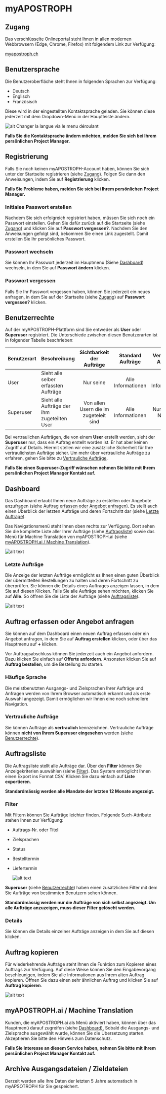 [user-languages]: /assets/de/user-languages.gif
[dashboard]: /assets/de/dashboard.gif "Dashboard"
[copy-order]: /assets/de/copy-order.png "Auftrag kopieren"
[filter-orders]: /assets/de/filter-orders.gif "Aufträge filtern"
[last-orders]: /assets/de/last-orders.png "Letzte Aufträge"

# myAPOSTROPH

## Zugang [](#access)
Das verschlüsselte Onlineportal steht Ihnen in allen modernen Webbrowsern (Edge, Chrome, Firefox) mit folgendem Link zur Verfügung:

[myapostroph.ch](https://myapostroph.ch/)

## Benutzersprache [](#user-languages)

Die Benutzeroberfläche steht Ihnen in folgenden Sprachen zur Verfügung:

- Deutsch
- Englisch
- Französisch

Diese wird in der eingestellten Kontaktsprache geladen. Sie können diese jederzeit mit dem Dropdown-Menü in der Hauptleiste ändern.

![alt Changer la langue via le menu déroulant][user-languages]

**Falls Sie die Kontaktsprache ändern möchten, melden Sie sich bei Ihrem persönlichen Project Manager.**

## Registrierung [](#sign-up)
Falls Sie noch keinen myAPOSTROPH-Account haben, können Sie sich unter der Startseite registrieren (siehe [Zugang](#access)). Folgen Sie dann den Anweisungen, indem Sie auf **Registrierung** klicken.

**Falls Sie Probleme haben, melden Sie sich bei Ihrem persönlichen Project Manager.**

### Initiales Passwort erstellen [](#initial-pwd)

Nachdem Sie sich erfolgreich registriert haben, müssen Sie sich noch ein Passwort einstellen. Gehen Sie dafür zurück auf die Startseite (siehe [Zugang](#access)) und klicken Sie auf **Passwort vergessen?**. Nachdem Sie den Anweisungen gefolgt sind, bekommen Sie einen Link zugestellt. Damit erstellen Sie Ihr persönliches Passwort.

### Passwort wechseln [](#change-pwd)

Sie können Ihr Passwort jederzeit im Hauptmenu (Siehe [Dashboard](#dashboard)) wechseln, in dem Sie auf **Passwort ändern** klicken.

### Passwort vergessen [](#forgot-pwd)

Falls Sie Ihr Passwort vergessen haben, können Sie jederzeit ein neues anfragen, in dem Sie auf der Startseite (siehe [Zugang](#access)) auf **Passwort vergessen?** klicken.

## Benutzerrechte [](#user-rights)

Auf der myAPOSTROPH-Plattform sind Sie entweder als **User** oder **Superuser** registriert. Die Unterschiede zwischen diesen Benutzerarten ist in folgender Tabelle beschrieben:

| Benutzerart | Beschreibung                                 |       Sichtbarkeit der Aufträge        | Standard Aufträge  | Vertrauliche Aufträge |
| ----------- | -------------------------------------------- | :------------------------------------: | :----------------: | :-------------------: |
| User        | Sieht alle selber erfassten Aufträge         |               Nur seine                | Alle Informationen |  Alle Informationen   |
| Superuser   | Sieht alle Aufträge der ihm zugeteilten User | Von allen Usern die im zugeteleit sind | Alle Informationen |  Nur Auftrags Nummer  |



Bei vertraulichen Aufträgen, die von einem **User** erstellt werden, sieht der **Superuser** nur, dass ein Auftrag erstellt worden ist. Er hat aber keinen Zugriff auf Details. Hiermit stellen wir eine zusätzliche Sicherheit für Ihre vertraulichsten Aufträge sicher. Um mehr über vertrauliche Aufträge zu erfahren, gehen Sie bitte zu [Vertrauliche Aufträge](#confidential-orders).

**Falls Sie einen Superuser-Zugriff wünschen nehmen Sie bitte mit Ihrem persönlichen Project Manager Kontakt auf.**

## Dashboard [](#dashboard)

Das Dashboard erlaubt Ihnen neue Aufträge zu erstellen oder Angebote anzufragen (siehe [Auftrag erfassen oder Angebot anfragen](#orders)). Es stellt auch einen Überblick der letzten Aufträge und deren Fortschritt dar (siehe [Letzte Aufträge](#last-orders)).

Das Navigationsmenü steht Ihnen oben rechts zur Verfügung. Dort sehen Sie die komplette Liste aller Ihrer Aufträge (siehe [Auftragsliste](#orders-list)) sowie das Menü für Machine Translation von myAPOSTROPH.ai (siehe [myAPOSTROPH.ai / Machine Translation](#machine-translation)).

![alt text][dashboard]

### Letzte Aufträge [](#last-orders)

Die Anzeige der letzten Aufträge ermöglicht es Ihnen einen guten Überblick der übermittelten Bestellungen zu halten und deren Fortschritt zu überprüfen. Sie können die Details eines Auftrages anzeigen lassen, in dem Sie auf diesen Klicken. Falls Sie alle Aufträge sehen möchten, klicken Sie auf **Alle**. So öffnen Sie die Liste der Aufträge (siehe [Auftragsliste](#orders-list)).

![alt text][last-orders]

## Auftrag erfassen oder Angebot anfragen [](#orders)

Sie können auf dem Dashboard einen neuen Auftrag erfassen oder ein Angebot anfragen, in dem Sie auf **Auftrag erstellen** klicken, oder über das Hauptmenu auf **+** klicken.

Vor Auftragsabschluss können Sie jederzeit auch ein Angebot anfordern. Dazu klicken Sie einfach auf **Offerte anfordern**. Ansonsten klicken Sie auf **Auftrag bestellen**, um die Bestellung zu starten.

### Häufige Sprache [](#frequent-languages)

Die meistbenutzten Ausgangs- und Zielsprachen Ihrer Aufträge und Anfragen werden von Ihrem Browser automatisch erkannt und als erste Auswahl angezeigt. Damit ermöglichen wir Ihnen eine noch schnellere Navigation.

### Vertrauliche Aufträge [](#confidential-orders)

Sie können Aufträge als **vertraulich** kennzeichnen. Vertrauliche Aufträge können **nicht von Ihrem Superuser eingesehen** werden (siehe [Benutzerrechte](#user-rights)).

## Auftragsliste [](#orders-list)

Die Auftragsliste stellt alle Aufträge dar. Über den **Filter** können Sie Anzeigekriterien auswählen (siehe [Filter](#orders-filter)). Das System ermöglicht Ihnen einen Export ins Format CSV. Klicken Sie dazu einfach auf **Liste exportieren**.

**Standardmässig werden alle Mandate der letzten 12 Monate angezeigt.**

### Filter [](#orders-filter)

Mit Filtern können Sie Aufträge leichter finden. Folgende Such-Attribute stehen Ihnen zur Verfügung:

* Auftrags-Nr. oder Titel

* Zielsprachen

* Status

* Bestelltermin

* Liefertermin

  ![alt text][filter-orders]

**Superuser** (siehe [Benutzerrechte](#user-rights)) haben einen zusätzlichen Filter mit dem Sie Aufträge von bestimmten Benutzern sehen können.

**Standardmässig werden nur die Aufträge von sich selbst angezeigt. Um alle Aufträge anzuzeigen, muss dieser Filter gelöscht werden.**

### Details

Sie können die Details einzelner Aufträge anzeigen in dem Sie auf diesen klicken.

## Auftrag kopieren [](#copy-order)

Für wiederkehrende Aufträge steht Ihnen die Funktion zum Kopieren eines Auftrags zur Verfügung. Auf diese Weise können Sie den Eingabevorgang beschleunigen, indem Sie alle Informationen aus Ihrem alten Auftrag kopieren. Öffnen Sie dazu einen sehr ähnlichen Auftrag und klicken Sie auf **Auftrag kopieren**.

![alt text][copy-order]

## myAPOSTROPH.ai / Machine Translation [](#machine-translation)

Kunden, die myAPOSTROPH.ai als Menü aktiviert haben, können über das Hauptmenü darauf zugreifen (siehe [Dashboard](#dashboard)). Sobald die Ausgangs- und Zielsprache ausgewählt wurde, können Sie die Übersetzung starten. Akzeptieren Sie bitte den Hinweis zum Datenschutz.

**Falls Sie Interesse an diesem Service haben, nehmen Sie bitte mit Ihrem persönlichen Project Manager Kontakt auf.**

## Archive Ausgangsdateien / Zieldateien [](#archives)

Derzeit werden alle Ihre Daten der letzten 5 Jahre automatisch in myAPSOTROPH für Sie gespeichert.
